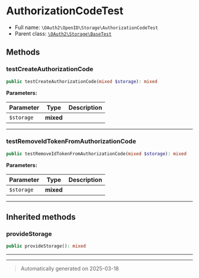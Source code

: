 
# AuthorizationCodeTest





* Full name: `\OAuth2\OpenID\Storage\AuthorizationCodeTest`
* Parent class: [`\OAuth2\Storage\BaseTest`](../../Storage/BaseTest.md)




## Methods


### testCreateAuthorizationCode



```php
public testCreateAuthorizationCode(mixed $storage): mixed
```








**Parameters:**

| Parameter | Type | Description |
|-----------|------|-------------|
| `$storage` | **mixed** |  |





***

### testRemoveIdTokenFromAuthorizationCode



```php
public testRemoveIdTokenFromAuthorizationCode(mixed $storage): mixed
```








**Parameters:**

| Parameter | Type | Description |
|-----------|------|-------------|
| `$storage` | **mixed** |  |





***


## Inherited methods


### provideStorage



```php
public provideStorage(): mixed
```












***


***
> Automatically generated on 2025-03-18
